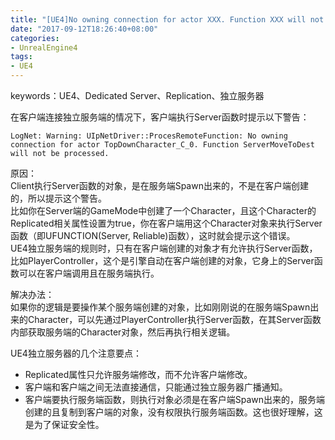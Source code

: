 ```yaml
---
title: "[UE4]No owning connection for actor XXX. Function XXX will not be processed"
date: "2017-09-12T18:26:40+08:00"
categories:
- UnrealEngine4
tags:
- UE4
---
```


keywords：UE4、Dedicated Server、Replication、独立服务器

在客户端连接独立服务端的情况下，客户端执行Server函数时提示以下警告：

    LogNet: Warning: UIpNetDriver::ProcesRemoteFunction: No owning connection for actor TopDownCharacter_C_0. Function ServerMoveToDest will not be processed.
    
原因：  
Client执行Server函数的对象，是在服务端Spawn出来的，不是在客户端创建的，所以提示这个警告。  
比如你在Server端的GameMode中创建了一个Character，且这个Character的Replicated相关属性设置为true，你在客户端用这个Character对象来执行Server函数（即UFUNCTION(Server, Reliable)函数），这时就会提示这个错误。  
UE4独立服务端的规则时，只有在客户端创建的对象才有允许执行Server函数，比如PlayerController，这个是引擎自动在客户端创建的对象，它身上的Server函数可以在客户端调用且在服务端执行。

解决办法：  
如果你的逻辑是要操作某个服务端创建的对象，比如刚刚说的在服务端Spawn出来的Character，可以先通过PlayerController执行Server函数，在其Server函数内部获取服务端的Character对象，然后再执行相关逻辑。

UE4独立服务器的几个注意要点：  

+ Replicated属性只允许服务端修改，而不允许客户端修改。
+ 客户端和客户端之间无法直接通信，只能通过独立服务器广播通知。
+ 客户端要执行服务端函数，则执行对象必须是在客户端Spawn出来的，服务端创建的且复制到客户端的对象，没有权限执行服务端函数。这也很好理解，这是为了保证安全性。